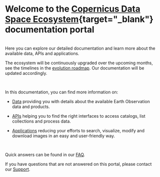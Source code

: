 # Welcome to the [ Copernicus Data Space Ecosystem](https://dataspace.copernicus.eu/#/){target="_blank"} documentation portal
<br>
Here you can explore our detailed documentation and learn more about the available data, APIs and applications.

The ecosystem will be continuously upgraded over the upcoming months, see the timelines in the [evolution roadmap](/Roadmap.md). Our documentation will be updated accordingly.

<br>

In this documentation, you can find more information on:

* [Data](/Data.md) providing you with details about the available Earth Observation data and products.

* [APIs](/APIs.md) helping you to find the right interfaces to access catalogs, list collections and process data.

* [Applications](/Applications.md) reducing your efforts to search, visualize, modify and download images in an easy and user-friendly way.
<br>

Quick answers can be found in our [FAQ](/FAQ.md).

If you have questions that are not answered on this portal, please contact our [Support](/Support.md).
